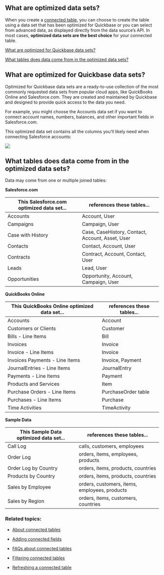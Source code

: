 ## What are optimized data sets?

When you create a [connected table](https://helpv2.quickbase.com/hc/en-us/articles/4570308461716-About-Connected-Tables-), you can choose to create the table using a data set that has been optimized for Quickbase or you can select from advanced data, as displayed directly from the data source’s API. In most cases, **optimized data sets are the best choice** for your connected table.

[What are optimized for Quickbase data sets?](https://helpv2.quickbase.com/hc/en-us/articles/4570311621396-What-are-optimized-data-sets#what_are_optimized_datat_sets)

[What tables does data come from in the optimized data sets?](https://helpv2.quickbase.com/hc/en-us/articles/4570311621396-What-are-optimized-data-sets#defintions)

## What are optimized for Quickbase data sets?

Optimized for Quickbase data sets are a ready-to-use collection of the most commonly requested data sets from popular cloud apps, like QuickBooks Online and Salesforce.com. They are created and maintained by Quickbase and designed to provide quick access to the data you need.

For example, you might choose the Accounts data set if you want to connect account names, numbers, balances, and other important fields in Salesforce.com.

This optimized data set contains all the columns you’ll likely need when connecting Salesforce accounts:

![](https://helpv2.quickbase.com/hc/article_attachments/4572821453844/optimized_data_set.png)

## What tables does data come from in the optimized data sets?

Data may come from one or multiple joined tables:

**Salesforce.com**

| This Salesforce.com optimized data set... | references these tables... |
| --- | --- |
| Accounts | Account, User |
| Campaigns | Campaign, User |
| Case with History | Case, CaseHistory, Contact, Account, Asset, User |
| Contacts | Contact, Account, User |
| Contracts | Contract, Account, Contact, User |
| Leads | Lead, User |
| Opportunities | Opportunity, Account, Campaign, User |

**QuickBooks Online**

| This QuickBooks Online optimized data set... | references these tables... |
| --- | --- |
| Accounts | Account |
| Customers or Clients | Customer |
| Bills - Line Items | Bill |
| Invoices | Invoice |
| Invoice - Line Items | Invoice |
| Invoices Payments - Line Items | Invoice, Payment |
| JournalEntries - Line Items | JournalEntry |
| Payments - Line Items | Payment |
| Products and Services | Item |
| Purchase Orders - Line Items | PurchaseOrder table |
| Purchases - Line Items | Purchase |
| Time Activities | TimeActivity |

**Sample Data**

| This Sample Data optimized data set... | references these tables... |
| --- | --- |
| Call Log | calls, customers, employees |
| Order Log | orders, items, employees, products |
| Order Log by Country | orders, items, products, countries |
| Products by Country | orders, items, products, countries |
| Sales by Employee | orders, customers, items, employees, products |
| Sales by Region | orders, items, customers, countries |

### Related topics:

-   [About connected tables](https://helpv2.quickbase.com/hc/en-us/articles/4570308461716-About-Connected-Tables-)
    
-   [Adding connected fields](https://helpv2.quickbase.com/hc/en-us/articles/4570325865236-Adding-more-connected-fields-)
    
-   [FAQs about connected tables](https://helpv2.quickbase.com/hc/en-us/articles/4570374698388-FAQs-about-connected-tables-)
    
-   [Filtering connected tables](https://helpv2.quickbase.com/hc/en-us/articles/4570365360148-Filtering-data-to-connect-in-a-connected-table-Help-)
    
-   [Refreshing a connected table](https://helpv2.quickbase.com/hc/en-us/articles/4570263852436-Refreshing-a-connected-table-)